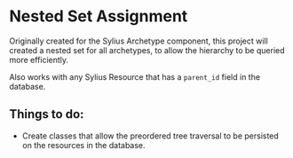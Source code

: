 Nested Set Assignment
=====================

Originally created for the Sylius Archetype component, this project will
created a nested set for all archetypes, to allow the hierarchy to be
queried more efficiently.

Also works with any Sylius Resource that has a `parent_id` field in the
database.

Things to do:
-------------

  * Create classes that allow the preordered tree traversal to be persisted
    on the resources in the database.

